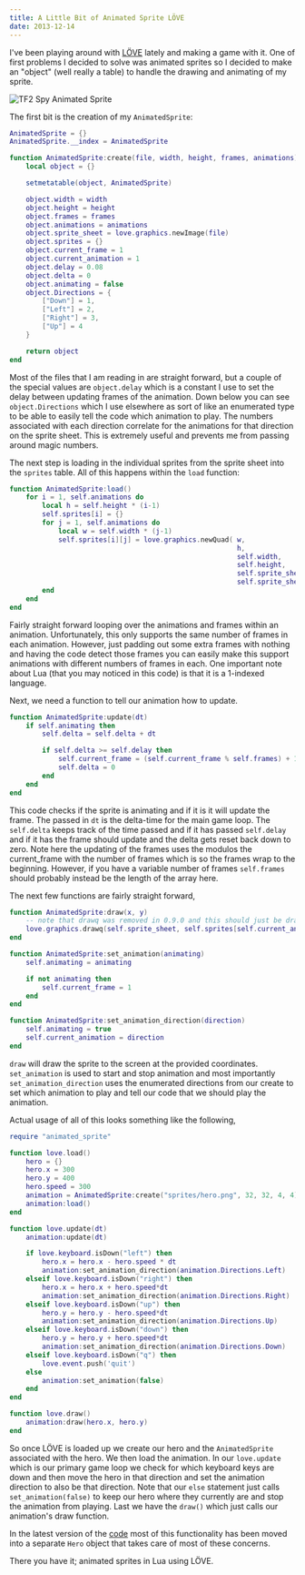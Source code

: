 ```yaml
---
title: A Little Bit of Animated Sprite LÖVE
date: 2013-12-14
---
```


I've been playing around with [LÖVE](http://love2d.org) lately and making a game with it. One of first problems I decided to solve was animated sprites so I decided to make an "object" (well really a table) to handle the drawing and animating of my sprite.

![TF2 Spy Animated Sprite](https://i.imgur.com/QUaEv5G.gif)

The first bit is the creation of my ```AnimatedSprite```:

```lua
AnimatedSprite = {}
AnimatedSprite.__index = AnimatedSprite

function AnimatedSprite:create(file, width, height, frames, animations)
	local object = {}

	setmetatable(object, AnimatedSprite)

	object.width = width
	object.height = height
	object.frames = frames
	object.animations = animations
	object.sprite_sheet = love.graphics.newImage(file)
	object.sprites = {}
	object.current_frame = 1
	object.current_animation = 1
	object.delay = 0.08
	object.delta = 0
	object.animating = false
	object.Directions = {
		["Down"] = 1,
		["Left"] = 2,
		["Right"] = 3,
		["Up"] = 4
	}

	return object
end
```

Most of the files that I am reading in are straight forward, but a couple of the special values are ```object.delay``` which is a constant I use to set the delay between updating frames of the animation. Down below you can see ```object.Directions``` which I use elsewhere as sort of like an enumerated type to be able to easily tell the code which animation to play. The numbers associated with each direction correlate for the animations for that direction on the sprite sheet. This is extremely useful and prevents me from passing around magic numbers.

The next step is loading in the individual sprites from the sprite sheet into the ```sprites``` table. All of this happens within the ```load``` function:

```lua
function AnimatedSprite:load()
	for i = 1, self.animations do
		local h = self.height * (i-1)
		self.sprites[i] = {}
		for j = 1, self.animations do
			local w = self.width * (j-1)
			self.sprites[i][j] = love.graphics.newQuad(	w,
														h,
														self.width,
														self.height,
														self.sprite_sheet:getWidth(),
														self.sprite_sheet:getHeight())
		end
	end
end
```

Fairly straight forward looping over the animations and frames within an animation. Unfortunately, this only supports the same number of frames in each animation. However, just padding out some extra frames with nothing and having the code detect those frames you can easily make this support animations with different numbers of frames in each. One important note about Lua (that you may noticed in this code) is that it is a 1-indexed language.

Next, we need a function to tell our animation how to update.

```lua
function AnimatedSprite:update(dt)
	if self.animating then
		self.delta = self.delta + dt

		if self.delta >= self.delay then
			self.current_frame = (self.current_frame % self.frames) + 1
			self.delta = 0
		end
	end
end
```
This code checks if the sprite is animating and if it is it will update the frame. The passed in ```dt``` is the delta-time for the main game loop. The ```self.delta``` keeps track of the time passed and if it has passed ```self.delay``` and if it has the frame should update and the delta gets reset back down to zero. Note here the updating of the frames uses the modulos the current_frame with the number of frames which is so the frames wrap to the beginning. However, if you have a variable number of frames ```self.frames``` should probably instead be the length of the array here.

The next few functions are fairly straight forward,

```lua
function AnimatedSprite:draw(x, y)
	-- note that drawq was removed in 0.9.0 and this should just be draw
	love.graphics.drawq(self.sprite_sheet, self.sprites[self.current_animation][self.current_frame], x, y, 0, 1, 1)
end

function AnimatedSprite:set_animation(animating)
	self.animating = animating

	if not animating then
		self.current_frame = 1
	end
end

function AnimatedSprite:set_animation_direction(direction)
	self.animating = true
	self.current_animation = direction
end
```

```draw``` will draw the sprite to the screen at the provided coordinates. ```set_animation``` is used to start and stop animation and most importantly ```set_animation_direction``` uses the enumerated directions from our create to set which animation to play and tell our code that we should play the animation.

Actual usage of all of this looks something like the following,

```lua
require "animated_sprite"

function love.load()
	hero = {}
	hero.x = 300
	hero.y = 400
	hero.speed = 300
	animation = AnimatedSprite:create("sprites/hero.png", 32, 32, 4, 4)
	animation:load()
end

function love.update(dt)
	animation:update(dt)

	if love.keyboard.isDown("left") then
		hero.x = hero.x - hero.speed * dt
		animation:set_animation_direction(animation.Directions.Left)
	elseif love.keyboard.isDown("right") then
		hero.x = hero.x + hero.speed*dt
		animation:set_animation_direction(animation.Directions.Right)
	elseif love.keyboard.isDown("up") then
		hero.y = hero.y - hero.speed*dt
		animation:set_animation_direction(animation.Directions.Up)
	elseif love.keyboard.isDown("down") then
		hero.y = hero.y + hero.speed*dt
		animation:set_animation_direction(animation.Directions.Down)
	elseif love.keyboard.isDown("q") then
		love.event.push('quit')
	else
		animation:set_animation(false)
	end
end

function love.draw()
	animation:draw(hero.x, hero.y)
end
```

So once LÖVE is loaded up we create our hero and the ```AnimatedSprite``` associated with the hero. We then load the animation. In our ```love.update``` which is our primary game loop we check for which keyboard keys are down and then move the hero in that direction and set the animation direction to also be that direction. Note that our ```else``` statement just calls ```set_animation(false)``` to keep our hero where they currently are and stop the animation from playing. Last we have the ```draw()``` which just calls our animation's draw function.

In the latest version of the [code](https://github.com/LindseyB/love/tree/d3147b368d716b427ab0f5c41d7f315fcacf3eff) most of this functionality has been moved into a separate ```Hero``` object that takes care of most of these concerns.

There you have it; animated sprites in Lua using LÖVE.



